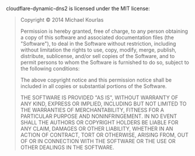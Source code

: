 cloudflare-dynamic-dns2 is licensed under the MIT license:

> Copyright © 2014 Michael Kourlas
>
> Permission is hereby granted, free of charge, to any person obtaining a copy of this software and associated
> documentation files (the "Software"), to deal in the Software without restriction, including without limitation the
> rights to use, copy, modify, merge, publish, distribute, sublicense, and/or sell copies of the Software, and to permit
> persons to whom the Software is furnished to do so, subject to the following conditions:
>
> The above copyright notice and this permission notice shall be included in all copies or substantial portions of the
> Software.
>
> THE SOFTWARE IS PROVIDED "AS IS", WITHOUT WARRANTY OF ANY KIND, EXPRESS OR IMPLIED, INCLUDING BUT NOT LIMITED TO THE
> WARRANTIES OF MERCHANTABILITY, FITNESS FOR A PARTICULAR PURPOSE AND NONINFRINGEMENT. IN NO EVENT SHALL THE AUTHORS OR
> COPYRIGHT HOLDERS BE LIABLE FOR ANY CLAIM, DAMAGES OR OTHER LIABILITY, WHETHER IN AN ACTION OF CONTRACT, TORT OR
> OTHERWISE, ARISING FROM, OUT OF OR IN CONNECTION WITH THE SOFTWARE OR THE USE OR OTHER DEALINGS IN THE SOFTWARE.
